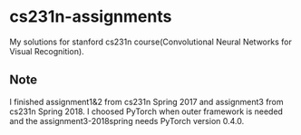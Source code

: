 # cs231n-assignments

My solutions for stanford cs231n course(Convolutional Neural Networks for Visual Recognition).

## Note
I finished assignment1&2 from cs231n Spring 2017 and assignment3 from cs231n Spring 2018. I choosed PyTorch when outer framework is needed and the assignment3-2018spring needs PyTorch version 0.4.0. 
